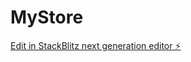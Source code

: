 # MyStore

[Edit in StackBlitz next generation editor ⚡️](https://stackblitz.com/~/github.com/ayelegc/MyStore)